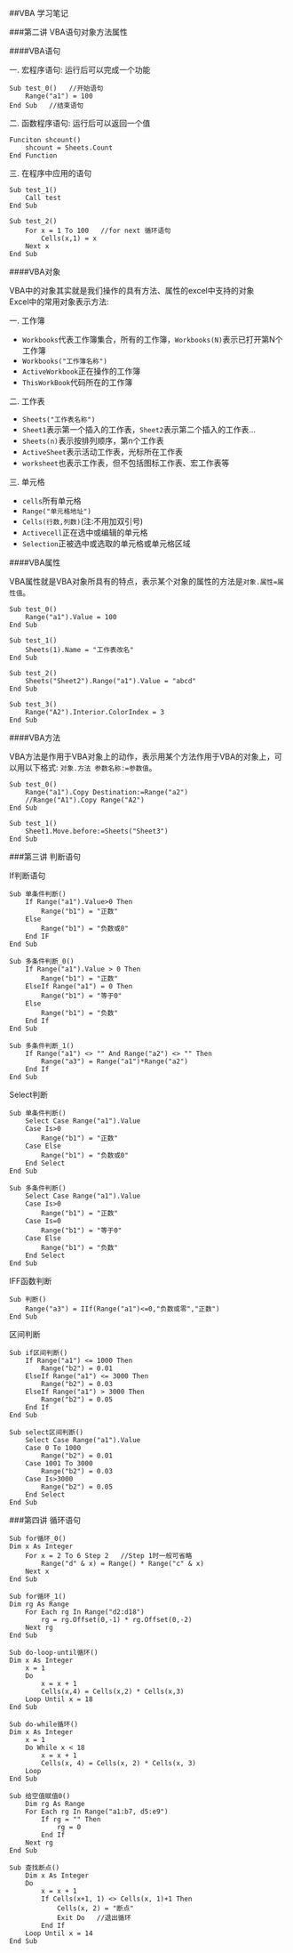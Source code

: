 ##VBA 学习笔记

###第二讲 VBA语句对象方法属性

####VBA语句

一. 宏程序语句: 运行后可以完成一个功能</br>

	Sub test_0()   //开始语句
		Range("a1") = 100
	End Sub   //结束语句

二. 函数程序语句: 运行后可以返回一个值</br>

	Funciton shcount()
		shcount = Sheets.Count
	End Function

三. 在程序中应用的语句

	Sub test_1()
		Call test
	End Sub

	Sub test_2()
		For x = 1 To 100   //for next 循环语句
			Cells(x,1) = x
		Next x
	End Sub

####VBA对象

VBA中的对象其实就是我们操作的具有方法、属性的excel中支持的对象</br>
Excel中的常用对象表示方法:

一. 工作簿

- `Workbooks`代表工作簿集合，所有的工作簿，`Workbooks(N)`表示已打开第N个工作簿
- `Workbooks("工作簿名称")`
- `ActiveWorkbook`正在操作的工作簿
- `ThisWorkBook`代码所在的工作簿

二. 工作表

- `Sheets("工作表名称")`
- `Sheet1`表示第一个插入的工作表，`Sheet2`表示第二个插入的工作表...
- `Sheets(n)`表示按排列顺序，第n个工作表
- `ActiveSheet`表示活动工作表，光标所在工作表
- `worksheet`也表示工作表，但不包括图标工作表、宏工作表等

三. 单元格

- `cells`所有单元格
- `Range("单元格地址")`
- `Cells(行数,列数)`(注:不用加双引号)
- `Activecell`正在选中或编辑的单元格
- `Selection`正被选中或选取的单元格或单元格区域

####VBA属性

VBA属性就是VBA对象所具有的特点，表示某个对象的属性的方法是`对象.属性=属性值`。

	Sub test_0()
		Range("a1").Value = 100
	End Sub

	Sub test_1()
		Sheets(1).Name = "工作表改名"
	End Sub

	Sub test_2()
		Sheets("Sheet2").Range("a1").Value = "abcd"
	End Sub

	Sub test_3()
		Range("A2").Interior.ColorIndex = 3
	End Sub

####VBA方法

VBA方法是作用于VBA对象上的动作，表示用某个方法作用于VBA的对象上，可以用以下格式: `对象.方法 参数名称:=参数值`。

	Sub test_0()
		Range("a1").Copy Destination:=Range("a2")
		//Range("A1").Copy Range("A2")
	End Sub

	Sub test_1()
		Sheet1.Move.before:=Sheets("Sheet3")
	End Sub

###第三讲 判断语句

If判断语句

	Sub 单条件判断()
		If Range("a1").Value>0 Then
			Range("b1") = "正数"
		Else
			Range("b1") = "负数或0"
		End IF
	End Sub

	Sub 多条件判断_0()
		If Range("a1").Value > 0 Then
			Range("b1") = "正数"
		ElseIf Range("a1") = 0 Then
			Range("b1") = "等于0"
		Else 
			Range("b1") = "负数"
		End If
	End Sub

	Sub 多条件判断_1()
		If Range("a1") <> "" And Range("a2") <> "" Then
			Range("a3") = Range("a1")*Range("a2")
		End If
	End Sub

Select判断

	Sub 单条件判断()
		Select Case Range("a1").Value
		Case Is>0
			Range("b1") = "正数"
		Case Else
			Range("b1") = "负数或0"
		End Select
	End Sub

	Sub 多条件判断()
		Select Case Range("a1").Value
		Case Is>0
			Range("b1") = "正数"
		Case Is=0
			Range("b1") = "等于0"
		Case Else
			Range("b1") = "负数"
		End Select
	End Sub

IFF函数判断

	Sub 判断()
		Range("a3") = IIf(Range("a1")<=0,"负数或零","正数")
	End Sub

区间判断

	Sub if区间判断()
		If Range("a1") <= 1000 Then
			Range("b2") = 0.01
		ElseIf Range("a1") <= 3000 Then
			Range("b2") = 0.03
		ElseIf Range("a1") > 3000 Then
			Range("b2") = 0.05
		End If
	End Sub

	Sub select区间判断()
		Select Case Range("a1").Value
		Case 0 To 1000
			Range("b2") = 0.01
		Case 1001 To 3000
			Range("b2") = 0.03
		Case Is>3000
			Range("b2") = 0.05
		End Select
	End Sub

###第四讲 循环语句

	Sub for循环_0()
	Dim x As Integer
		For x = 2 To 6 Step 2   //Step 1时一般可省略
			Range("d" & x) = Range() * Range("c" & x)
		Next x
	End Sub

	Sub for循环_1()
	Dim rg As Range
		For Each rg In Range("d2:d18")
			rg = rg.Offset(0,-1) * rg.Offset(0,-2)
		Next rg
	End Sub

	Sub do-loop-until循环()
	Dim x As Integer
		x = 1
		Do
			x = x + 1
			Cells(x,4) = Cells(x,2) * Cells(x,3)
		Loop Until x = 18
	End Sub

	Sub do-while循环()
	Dim x As Integer
		x = 1
		Do While x < 18
			x = x + 1
			Cells(x, 4) = Cells(x, 2) * Cells(x, 3)
		Loop
	End Sub

	Sub 给空值赋值0()
		Dim rg As Range
		For Each rg In Range("a1:b7, d5:e9")
			If rg = "" Then
				rg = 0
			End If
		Next rg
	End Sub

	Sub 查找断点()
		Dim x As Integer
		Do
			x = x + 1
			If Cells(x+1, 1) <> Cells(x, 1)+1 Then
				Cells(x, 2) = "断点"
				Exit Do   //退出循环
			End If
		Loop Until x = 14
	End Sub